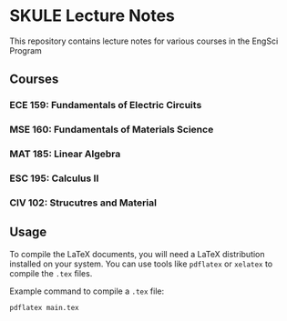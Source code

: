 # SKULE Lecture Notes

This repository contains lecture notes for various courses in the EngSci Program
## Courses

### ECE 159: Fundamentals of Electric Circuits

### MSE 160: Fundamentals of Materials Science

### MAT 185: Linear Algebra

### ESC 195: Calculus II

### CIV 102: Strucutres and Material

## Usage

To compile the LaTeX documents, you will need a LaTeX distribution installed on your system. You can use tools like `pdflatex` or `xelatex` to compile the `.tex` files.

Example command to compile a `.tex` file:
```sh
pdflatex main.tex
